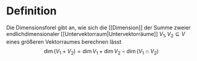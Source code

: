 # Definition
Die Dimensionsforel gibt an, wie sich die [[Dimension]] der Summe zweier endlichdimensionaler [[Untervektorraum|Untervektorräume]] $V_1, V_2 \subseteq V$ eines größeren Vektorraumes berechnen lässt
$$ \dim(V_1+V_2) = \dim V_1 + \dim V_2 - \dim(V_1 \cap V_2) $$